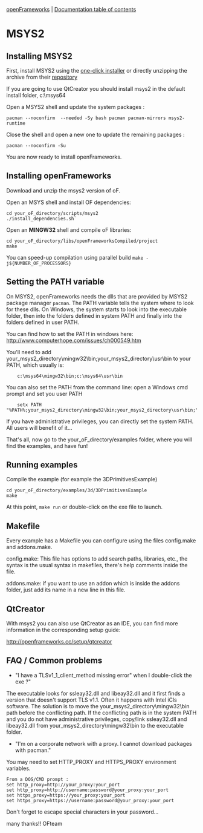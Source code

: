 [openFrameworks](http://openframeworks.cc/) | [Documentation table of contents](table_of_contents.md)

MSYS2
=====

Installing MSYS2 
----------------

First, install MSYS2 using the [one-click installer](https://msys2.github.io/) or 
directly unzipping the archive from their [repository](http://sourceforge.net/projects/msys2/files/Base/x86_64/)

If you are going to use QtCreator you should install msys2 in the default install folder, c:\msys64

Open a MSYS2 shell and update the system packages :

    pacman --noconfirm  --needed -Sy bash pacman pacman-mirrors msys2-runtime
	
Close the shell and open a new one to update the remaining packages :

    pacman --noconfirm -Su

You are now ready to install openFrameworks.	


Installing openFrameworks
-------------------------

Download and unzip the msys2 version of oF.

Open an MSYS shell and install OF dependencies:

    cd your_oF_directory/scripts/msys2
    ./install_dependencies.sh`
	
Open an **MINGW32** shell and compile oF libraries:

	cd your_oF_directory/libs/openFrameworksCompiled/project
    make

You can speed-up compilation using parallel build `make -j${NUMBER_OF_PROCESSORS}`


Setting the PATH variable
-------------------------
On MSYS2, openFrameworks needs the dlls that are provided by MSYS2 package manager `pacman`. The PATH variable tells the system where to look for these dlls. On Windows, the system starts to look into the executable folder, then into the folders defined in system PATH and finally into the folders defined in user PATH.

You can find how to set the PATH in windows here: http://www.computerhope.com/issues/ch000549.htm

You'll need to add your_msys2_directory\mingw32\bin;your_msys2_directory\usr\bin to your PATH, which usually is:

        c:\msys64\mingw32\bin;c:\msys64\usr\bin
        
You can also set the PATH from the command line: open a Windows cmd prompt and set you user PATH

        setx PATH "%PATH%;your_msys2_directory\mingw32\bin;your_msys2_directory\usr\bin;"

If you have administrative privileges, you can directly set the system PATH. All users will benefit of it...

That's all, now go to the your_oF_directory/examples folder, where you will find 
the examples, and have fun! 

Running examples
----------------
Compile the example (for example the 3DPrimitivesExample)

    cd your_oF_directory/examples/3d/3DPrimitivesExample
    make

At this point, `make run` or  double-click on the exe file to launch. 


Makefile
--------

Every example has a Makefile you can configure using the files config.make
and addons.make.

config.make: This file has options to add search paths, libraries, etc., the 
syntax is the usual syntax in makefiles, there's help comments inside the file.

addons.make: if you want to use an addon which is inside the addons folder, just 
add its name in a new line in this file.

QtCreator
---------

With msys2 you can also use QtCreator as an IDE, you can find more information in the corresponding setup guide:

http://openframeworks.cc/setup/qtcreator

FAQ / Common problems
--------------------- 
- "I have a TLSv1_1_client_method missing error" when I double-click the exe ?"

The executable looks for ssleay32.dll and libeay32.dll and it first finds a version that doesn't support TLS v1.1. Often it happens with Intel iCls software. The solution is to move the your_msys2_directory\mingw32\bin path before the conflicting path. If the conflicting path is in the system PATH and you do not have administrative privileges, copy/link ssleay32.dll and libeay32.dll from your_msys2_directory\mingw32\bin to the executable folder.

- "I'm on a corporate network with a proxy. I cannot download packages with pacman."

You may need to set HTTP_PROXY and HTTPS_PROXY environment variables.

    From a DOS/CMD prompt :    
    set http_proxy=http://your_proxy:your_port
    set http_proxy=http://username:password@your_proxy:your_port
    set https_proxy=https://your_proxy:your_port
    set https_proxy=https://username:password@your_proxy:your_port
Don't forget to escape special characters in your password...



 

many thanks!! OFteam

